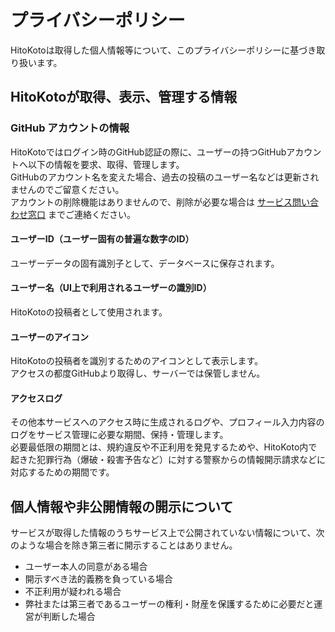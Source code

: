 # プライバシーポリシー
HitoKotoは取得した個人情報等について、このプライバシーポリシーに基づき取り扱います。

## HitoKotoが取得、表示、管理する情報

### GitHub アカウントの情報
HitoKotoではログイン時のGitHub認証の際に、ユーザーの持つGitHubアカウントへ以下の情報を要求、取得、管理します。  
GitHubのアカウント名を変えた場合、過去の投稿のユーザー名などは更新されませんのでご留意ください。  
アカウントの削除機能はありませんので、削除が必要な場合は [サービス問い合わせ窓口](https://github.com/kuriko/HitoKoto/issues/1) までご連絡ください。  

#### ユーザーID（ユーザー固有の普遍な数字のID）
ユーザーデータの固有識別子として、データベースに保存されます。

#### ユーザー名（UI上で利用されるユーザーの識別ID）
HitoKotoの投稿者として使用されます。

#### ユーザーのアイコン
HitoKotoの投稿者を識別するためのアイコンとして表示します。  
アクセスの都度GitHubより取得し、サーバーでは保管しません。

#### アクセスログ
その他本サービスへのアクセス時に生成されるログや、プロフィール入力内容のログをサービス管理に必要な期間、保持・管理します。  
必要最低限の期間とは、規約違反や不正利用を発見するためや、HitoKoto内で起きた犯罪行為（爆破・殺害予告など）に対する警察からの情報開示請求などに対応するための期間です。

## 個人情報や非公開情報の開示について
サービスが取得した情報のうちサービス上で公開されていない情報について、次のような場合を除き第三者に開示することはありません。

- ユーザー本人の同意がある場合
- 開示すべき法的義務を負っている場合
- 不正利用が疑われる場合
- 弊社または第三者であるユーザーの権利・財産を保護するために必要だと運営が判断した場合